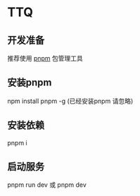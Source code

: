 # TTQ

## 开发准备
推荐使用 [pnpm](https://pnpm.io/zh/) 包管理工具

## 安装pnpm
npm install pnpm -g  (已经安装pnpm 请忽略)

## 安装依赖
pnpm i 

## 启动服务
pnpm run dev 或 pnpm dev
